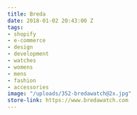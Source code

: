 ```yaml
---
title: Breda
date: 2018-01-02 20:43:00 Z
tags:
- shopify
- e-commerce
- design
- development
- watches
- womens
- mens
- fashion
- accessories
image: "/uploads/352-bredawatch@2x.jpg"
store-link: https://www.bredawatch.com
---
```


